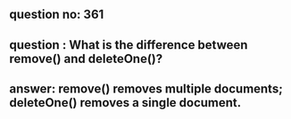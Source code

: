 
      
## question no: 361

## question : What is the difference between remove() and deleteOne()?

## answer: remove() removes multiple documents; deleteOne() removes a single document.
      